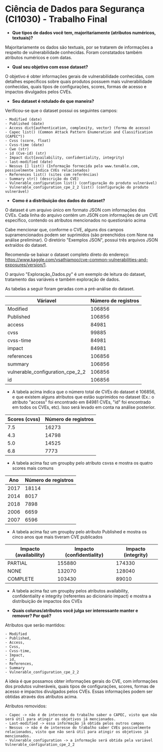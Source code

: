 Ciência de Dados para Segurança (CI1030) - Trabalho Final
=================

- **Que tipos de dados você tem, majoritariamente (atributos numéricos, textuais)?**

Majoritariamente os dados são textuais, por se tratarem de informações a respeito de vulnerabilidade conhecidas.
Foram constatados também atributos numéricos e com datas.

- **Qual seu objetivo com esse dataset?**

O objetivo é obter informações gerais de vulnerabilidade conhecidas, com detalhes específicos sobre quais produtos possuem mais vulnerabilidade conhecidas, quais tipos de configurações, scores, 
formas de acesso e impactos divulgados pelos CVEs.  

- **Seu dataset é rotulado de que maneira?**

Verificou-se que o dataset possui os seguintes campos:

    - Modified (date)
    - Published (date)
    - Access dict{authentication, complexity, vector} (forma de acesso)
    - Capec list() (Common Attack Pattern Enumeration and Classification (CAPEC™))
    - Cvss (score, float)
    - Cvss-time (date)
    - Cwe (str)
    - id (Cve-id) (str)
    - Impact dict{availability, confidentiality, integrity)
    - last-modified (date)
    - Nessus [] list() (Informação fornecida pelo www.tenable.com, possivelmente indica CVEs relacionados)
    - References list() (sites com referências)
    - Summary str() (descrição do CVE)
    - Vulnerable_configuration list() (configuração do produto vulnerável)
    - Vulnerable_configuration_cpe_2_2 list() (configuração do produto vulnerável)

- **Como é a distribuição dos dados do dataset?**

O dataset é um arquivo único em formato JSON com informações dos CVEs. Cada linha do arquivo contém um JSON com informações de um CVE específico, contendo os atributos mencionados no questionário acima

Cabe mencionar que, conforme o CVE, alguns dos campos supramencionados podem ser suprimidos (são preenchidos com None na análise preliminar). O diretório "Exemplos JSON", possui três arquivos JSON extraídos do dataset.

Recomenda-se baixar o dataset completo direto do endereço: https://www.kaggle.com/vsathiamoo/cve-common-vulnerabilities-and-exposures/version/1.

O arquivo "Exploração_Dados.py" é um exemplo de leitura do dataset, tratamento das variáveis e também exploração de dados.

As tabelas a seguir foram geradas com a pré-análise do dataset. 

| Váriavel | Número de registros |
| --- | --- |
| Modified | 106856 |
| Published | 106856 |
| access | 84981 |
| cvss | 99885 |
| cvss-time | 84981 |
| impact | 84981 |
| references | 106856 |
| summary |  106856 |
| vulnerable_configuration_cpe_2_2 | 106856
| id | 106856 |

- A tabela acima indica que o número total de CVEs do dataset é 106856, e que existem alguns atributos que estão suprimidos no dataset (Ex.: o atributo "access" foi encontrado em 84981 CVEs, "id" foi encontrado em todos os CVEs, etc). Isso será levado em conta na análise posterior.

| Scores (cvss) | Número de registros |
| --- | --- |
| 7.5 | 16273 |
| 4.3 | 14798 |
| 5.0 | 14525 |
| 6.8 | 7773 |

- A tabela acima faz um groupby pelo atributo csvss e mostra os quatro scores mais comuns

| Ano | Número de registros |
| --- | --- |
| 2017 | 18114 |
| 2014 | 8017 |
| 2018 | 7898 |
| 2006 | 6659 |
| 2007 | 6596 |

- A tabela acima faz um groupby pelo atributo Published e mostra os cinco anos que mais tiveram CVE publicados

| Impacto (availability) | Impacto (confidentiality) | Impacto (integrity) |
| --- | --- | --- |
| PARTIAL | 155880 | 174330 | 186440 |
| NONE | 132070 | 128040 | 118910 |
| COMPLETE | 103430 | 89010 | 86030 |

- A tabela acima faz um groupby pelos atributos availability, confidentiality e integrity (referentes ao dicionário impact) e 
mostra a distribuição de impactos dos CVEs


- **Quais colunas/atributos você julga ser interessante manter e remover? Por quê?**

Atributos que serão mantidos: 

    - Modified
    - Published, 
    - Access, 
    - Cvss, 
    - Cvss-time, 
    - Impact, 
	- id,
    - References, 
    - Summary
    - Vulnerable_configuration_cpe_2_2

A ideia é que possamos obter informações gerais do CVE, com informações dos produtos vulneráveis, quais tipos de configurações, scores, 
formas de acesso e impactos divulgados pelos CVEs. Essas informações podem ser obtidas através dos atributos acima.

Atributos removidos:

    - Capec -> não é de interesse do trabalho saber o CAPEC, visto que não será útil para atingir os objetivos já mencionados.
    - Last-modified -> essa informação já obtida pelos outros campos
    - Nessus -> não é de interesse do trabalho saber CVEs possivelmente relacionados, visto que não será útil para atingir os objetivos já mencionados.
    - Vulnerable_configuration -> a informação será obtida pela variável Vulnerable_configuration_cpe_2_2



